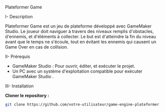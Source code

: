 Plateformer Game

I- Description

Plateformer Game est un jeu de plateforme développé avec GameMaker Studio. Le joueur doit naviguer à travers des niveaux remplis d'obstacles, d'ennemis, et d'éléments à collecter. 
Le but est d'atteindre la fin du niveau avant que le temps ne s'écoule, tout en évitant les ennemis qui causent un Game Over en cas de collision.

II- Prérequis

- GameMaker Studio : Pour ouvrir, éditer, et exécuter le projet.
- Un PC avec un système d'exploitation compatible pour exécuter GameMaker Studio .

III- Installation

 **Cloner le repository :**
   ```bash
   git clone https://github.com/votre-utilisateur/game-engine-plateformer.git
